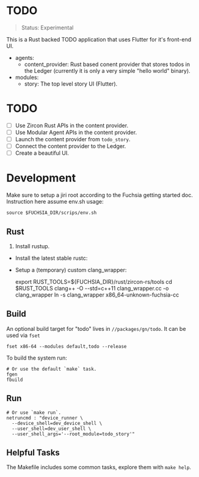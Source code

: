 # TODO

> Status: Experimental

This is a Rust backed TODO application that uses Flutter for it's front-end
UI.

* agents:
  * content_provider: Rust based conent provider that stores todos in the Ledger (currently it is only a very simple "hello world" binary).
* modules:
  * story: The top level story UI (Flutter).

# TODO

* [ ] Use Zircon Rust APIs in the content provider.
* [ ] Use Modular Agent APIs in the content provider.
* [ ] Launch the content provider from `todo_story`.
* [ ] Connect the content provider to the Ledger.
* [ ] Create a beautiful UI.

# Development

Make sure to setup a jiri root according to the Fuchsia getting started doc. Instruction here assume env.sh usage:

    source $FUCHSIA_DIR/scrips/env.sh

## Rust

1. Install rustup.
* Install the latest stable rustc:
* Setup a (temporary) custom clang_wrapper:

    export RUST_TOOLS=${FUCHSIA_DIR}/rust/zircon-rs/tools
    cd $RUST_TOOLS
    clang++ -O --std=c++11 clang_wrapper.cc -o clang_wrapper
    ln -s clang_wrapper x86_64-unknown-fuchsia-cc

## Build

An optional build target for "todo" lives in `//packages/gn/todo`. It can be used via `fset`

    fset x86-64 --modules default,todo --release

To build the system run:

    # Or use the default `make` task.
    fgen
    fbuild

## Run

    # Or use `make run`.
    netruncmd : "device_runner \
      --device_shell=dev_device_shell \
      --user_shell=dev_user_shell \
      --user_shell_args='--root_module=todo_story'"

## Helpful Tasks

The Makefile includes some common tasks, explore them with `make help`.
